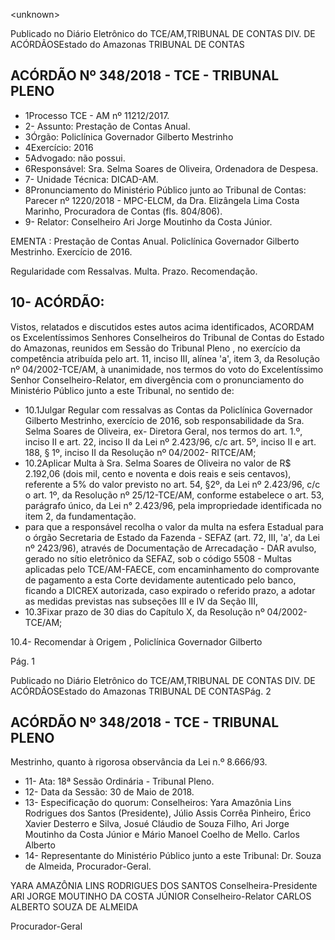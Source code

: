 &lt;unknown&gt;

Publicado  no  Diário Eletrônico do TCE/AM,TRIBUNAL DE CONTAS DIV. DE  ACÓRDÃOSEstado do Amazonas TRIBUNAL DE CONTAS

## ACÓRDÃO Nº 348/2018 - TCE - TRIBUNAL PLENO

- 1Processo TCE - AM nº 11212/2017.
- 2- Assunto: Prestação de Contas Anual.
- 3Órgão: Policlínica Governador Gilberto Mestrinho
- 4Exercício: 2016
- 5Advogado: não possui.
- 6Responsável: Sra. Selma Soares de Oliveira, Ordenadora de Despesa.
- 7- Unidade Técnica: DICAD-AM.
- 8Pronunciamento do Ministério Público junto ao Tribunal de Contas: Parecer nº 1220/2018 -  MPC-ELCM, da Dra. Elizângela Lima Costa Marinho, Procuradora de Contas (fls. 804/806).
- 9- Relator: Conselheiro Ari Jorge Moutinho da Costa Júnior.

EMENTA : Prestação  de  Contas  Anual.  Policlínica Governador Gilberto Mestrinho. Exercício de 2016.

Regularidade com Ressalvas. Multa. Prazo. Recomendação.

## 10- ACÓRDÃO:

Vistos, relatados e discutidos estes autos acima identificados, ACORDAM os Excelentíssimos Senhores Conselheiros do Tribunal de Contas do Estado do Amazonas,  reunidos  em  Sessão  do Tribunal  Pleno ,  no  exercício  da  competência atribuída pelo art. 11, inciso III, alínea 'a', item 3, da Resolução nº 04/2002-TCE/AM, à unanimidade, nos termos do voto do Excelentíssimo Senhor Conselheiro-Relator, em divergência com  o  pronunciamento  do  Ministério  Público  junto  a  este  Tribunal,  no sentido de:

- 10.1Julgar Regular com ressalvas as Contas da Policlínica Governador Gilberto Mestrinho, exercício de 2016, sob responsabilidade da Sra. Selma Soares de Oliveira, ex- Diretora Geral, nos termos do art. 1.º, inciso II e art. 22, inciso II da Lei nº 2.423/96,  c/c  art.  5º, inciso  II  e art.  188,  §  1º,  inciso II da Resolução nº 04/2002- RITCE/AM;
- 10.2Aplicar Multa à Sra. Selma Soares de Oliveira no  valor  de  R$ 2.192,06 (dois mil, cento e noventa e dois reais e seis centavos), referente  a  5%  do  valor  previsto  no  art.  54,  §2º,  da  Lei  nº 2.423/96, c/c o art. 1º, da Resolução nº 25/12-TCE/AM, conforme estabelece  o  art.  53,  parágrafo  único,  da  Lei  n°  2.423/96,  pela impropriedade identificada no item 2, da fundamentação.
- para que a responsável recolha o valor da multa na esfera Estadual para  o órgão Secretaria de Estado da Fazenda - SEFAZ (art. 72, III, 'a', da Lei nº 2423/96), através de Documentação  de  Arrecadação  -  DAR  avulso,  gerado  no  sítio eletrônico da SEFAZ, sob o código 5508 - Multas aplicadas pelo TCE/AM-FAECE,  com  encaminhamento  do  comprovante  de pagamento  a  esta  Corte  devidamente  autenticado  pelo  banco, ficando a DICREX autorizada, caso expirado o referido prazo, a adotar as medidas previstas nas subseções III e IV da Seção III,
- 10.3Fixar prazo de 30 dias do Capítulo X, da Resolução nº 04/2002-TCE/AM;

10.4- Recomendar à Origem , Policlínica Governador Gilberto

Pág. 1

Publicado  no  Diário Eletrônico do TCE/AM,TRIBUNAL DE CONTAS DIV. DE  ACÓRDÃOSEstado do Amazonas TRIBUNAL DE CONTASPág. 2

## ACÓRDÃO Nº 348/2018 - TCE - TRIBUNAL PLENO

Mestrinho, quanto à rigorosa observância da Lei n.º 8.666/93.

- 11- Ata: 18ª Sessão Ordinária - Tribunal Pleno.
- 12- Data da Sessão: 30 de Maio de 2018.
- 13- Especificação do quorum: Conselheiros: Yara Amazônia Lins Rodrigues dos Santos (Presidente), Júlio Assis Corrêa Pinheiro, Érico Xavier Desterro e Silva, Josué Cláudio de Souza Filho, Ari Jorge Moutinho da Costa Júnior e Mário Manoel Coelho de Mello. Carlos  Alberto
- 14- Representante  do  Ministério  Público  junto  a  este  Tribunal: Dr. Souza de Almeida, Procurador-Geral.

YARA AMAZÔNIA LINS RODRIGUES DOS SANTOS Conselheira-Presidente ARI JORGE MOUTINHO DA COSTA JÚNIOR Conselheiro-Relator CARLOS ALBERTO SOUZA DE ALMEIDA

Procurador-Geral